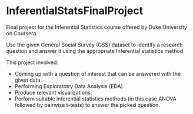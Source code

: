 # InferentialStatsFinalProject
Final project for the Inferential Statistics course offered by Duke University on Coursera.

Use the given General Social Survey (GSS) dataset to identify a research question and answer it using the appropriate Inferential statistics method.

This project involved:
- Coming up with a question of interest that can be answered with the given data.
- Performing Exploratotry Data Analysis (EDA).
- Produce relevant visualizations.
- Perform suitable inferential statistics methods (in this case ANOVA followed by pairwise t-tests) to answer the picked question.

